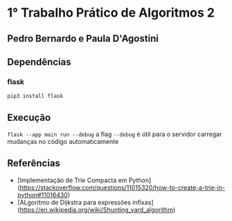 # 1° Trabalho Prático de Algoritmos 2
## Pedro Bernardo e Paula D'Agostini
## Dependências
### flask
`pip3 install flask`
## Execução
`flask --app main run --debug`
a flag `--debug` é útil para o servidor carregar mudanças no código automaticamente

## Referências
- [Implementação de Trie Compacta em Python]
    (https://stackoverflow.com/questions/11015320/how-to-create-a-trie-in-python#11016430)
- [ALgoritmo de Dijkstra para expressões infixas]
    (https://en.wikipedia.org/wiki/Shunting_yard_algorithm)
